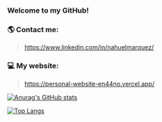 ### Welcome to my GitHub!

### 🌎 Contact me:
> https://www.linkedin.com/in/nahuelmarquez/

### 💻 My website:
> https://personal-website-en44no.vercel.app/

[![Anurag's GitHub stats](https://github-readme-stats.vercel.app/api?username=en44no&hide=contribs,prs,issues&show_icons=true&theme=dracula)](https://github.com/anuraghazra/github-readme-stats)

[![Top Langs](https://github-readme-stats.vercel.app/api/top-langs/?username=en44no&layout=compact&title_color=8b72af&icon_color=8b72af&bg_color=222&text_color=FFF&hide_border=true)](https://github.com/anuraghazra/github-readme-stats)





